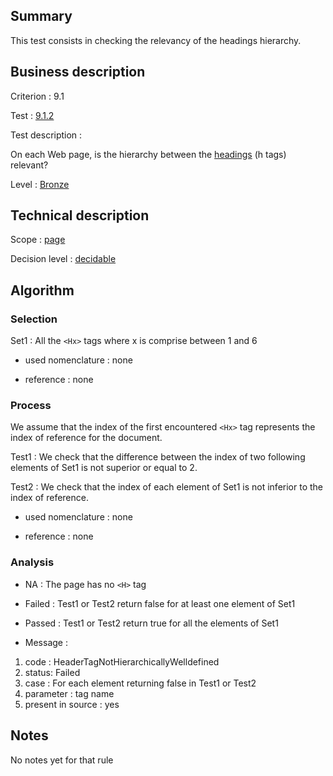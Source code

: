 ## Summary

This test consists in checking the relevancy of the headings hierarchy.

## Business description

Criterion : 9.1

Test : [9.1.2](www.accessiweb.org/index.php/accessiweb-22-english-version.html#test-9-1-2)

Test description :

On each Web page, is the hierarchy between the [headings](http://www.accessiweb.org/index.php/glossary-76.html#mTitre) (h tags) relevant?

Level : [Bronze](/en/category/rules-design/accessiweb-11/level/bronze)

## Technical description

Scope : [page](/en/category/rules-design/accessiweb-11/scope/page)

Decision level :
[decidable](/en/category/rules-design/accessiweb-11/decision-level/decidable)

## Algorithm

### Selection

Set1 : All the `<Hx>` tags where x is comprise between 1 and 6

-   used nomenclature : none

-   reference : none

### Process
 
We assume that the index of the first encountered `<Hx>` tag represents the index of reference for the document.

Test1 : We check that the difference between the index of two following elements of Set1 is not superior or equal to 2.

Test2 : We check that the index of each element of Set1 is not inferior to the index of reference.

-   used nomenclature : none

-   reference : none

### Analysis

-   NA : The page has no `<H>` tag
-   Failed : Test1 or Test2 return false for at least one element of Set1
-   Passed : Test1 or Test2 return true for all the elements of Set1

-   Message :

1.  code : HeaderTagNotHierarchicallyWelldefined
2.  status: Failed
3.  case : For each element returning false in Test1 or Test2
4.  parameter : tag name
5.  present in source : yes

## Notes

No notes yet for that rule
